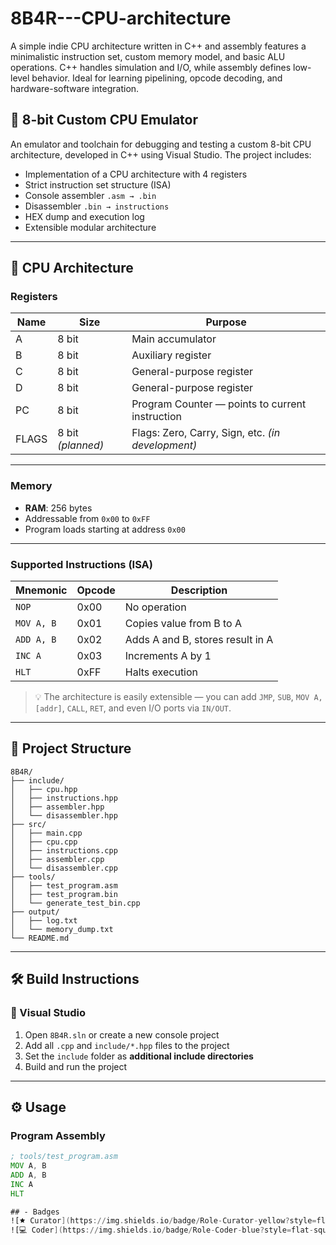 # 8B4R---CPU-architecture
A simple indie CPU architecture written in C++ and assembly features a minimalistic instruction set, custom memory model, and basic ALU operations. C++ handles simulation and I/O, while assembly defines low-level behavior. Ideal for learning pipelining, opcode decoding, and hardware-software integration.

## 🔧 8-bit Custom CPU Emulator

An emulator and toolchain for debugging and testing a custom 8-bit CPU architecture, developed in C++ using Visual Studio. The project includes:

- Implementation of a CPU architecture with 4 registers  
- Strict instruction set structure (ISA)  
- Console assembler `.asm → .bin`  
- Disassembler `.bin → instructions`  
- HEX dump and execution log  
- Extensible modular architecture  

---

## 🧠 CPU Architecture

### Registers

| Name  | Size  | Purpose                      |
|-------|-------|------------------------------|
| A     | 8 bit | Main accumulator             |
| B     | 8 bit | Auxiliary register           |
| C     | 8 bit | General-purpose register     |
| D     | 8 bit | General-purpose register     |
| PC    | 8 bit | Program Counter — points to current instruction |
| FLAGS | 8 bit *(planned)* | Flags: Zero, Carry, Sign, etc. *(in development)* |

---

### Memory

- **RAM**: 256 bytes  
- Addressable from `0x00` to `0xFF`  
- Program loads starting at address `0x00`  

---

### Supported Instructions (ISA)

| Mnemonic     | Opcode | Description                        |
|--------------|--------|------------------------------------|
| `NOP`        | 0x00   | No operation                       |
| `MOV A, B`   | 0x01   | Copies value from B to A           |
| `ADD A, B`   | 0x02   | Adds A and B, stores result in A   |
| `INC A`      | 0x03   | Increments A by 1                  |
| `HLT`        | 0xFF   | Halts execution                    |

> 💡 The architecture is easily extensible — you can add `JMP`, `SUB`, `MOV A, [addr]`, `CALL`, `RET`, and even I/O ports via `IN/OUT`.

---

## 📂 Project Structure

```
8B4R/
├── include/
│   ├── cpu.hpp
│   ├── instructions.hpp
│   ├── assembler.hpp
│   └── disassembler.hpp
├── src/
│   ├── main.cpp
│   ├── cpu.cpp
│   ├── instructions.cpp
│   ├── assembler.cpp
│   └── disassembler.cpp
├── tools/
│   ├── test_program.asm
│   ├── test_program.bin
│   └── generate_test_bin.cpp
├── output/
│   ├── log.txt
│   └── memory_dump.txt
└── README.md
```

---

## 🛠 Build Instructions

### 🔹 Visual Studio

1. Open `8B4R.sln` or create a new console project  
2. Add all `.cpp` and `include/*.hpp` files to the project  
3. Set the `include` folder as **additional include directories**  
4. Build and run the project  

---

## ⚙️ Usage

### Program Assembly

```asm
; tools/test_program.asm
MOV A, B
ADD A, B
INC A
HLT

## - Badges
![🟊 Curator](https://img.shields.io/badge/Role-Curator-yellow?style=flat-square)
![💻 Coder](https://img.shields.io/badge/Role-Coder-blue?style=flat-square)
